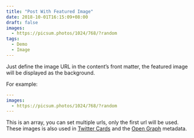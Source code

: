 ```yaml
---
title: "Post With Featured Image"
date: 2018-10-01T16:15:09+08:00
draft: false
images:
  - https://picsum.photos/1024/768/?random
tags:
  - Demo
  - Image
---
```


Just define the image URL in the content’s front matter, the featured image will be displayed as the background.

For example:

```yaml
---
images:
  - https://picsum.photos/1024/768/?random
---

```

This is an array, you can set multiple urls, only the first url will be used. These images is also used in [Twitter Cards](https://developer.twitter.com/en/docs/tweets/optimize-with-cards/guides/getting-started.html) and the [Open Graph](http://ogp.me/) metadata.
